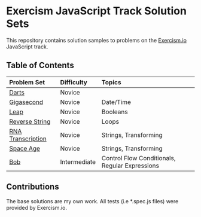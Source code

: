# Exercism JavaScript Track Solution Sets

This repository contains solution samples to problems on the [Exercism.io](https://exercism.io/my/tracks/javascript) JavaScript track.  

## Table of Contents
| **Problem Set**       | **Difficulty**        | **Topics**          |
| :---------------- | :---------------- | :-------------- |
| [Darts](https://github.com/jenningst/exercism-solutions/tree/master/darts) | Novice |  |
| [Gigasecond](https://github.com/jenningst/exercism-solutions/tree/master/gigasecond) | Novice | Date/Time |
| [Leap](https://github.com/jenningst/exercism-solutions/tree/master/leap) | Novice | Booleans |
| [Reverse String](https://github.com/jenningst/exercism-solutions/tree/master/reverse-string) | Novice | Loops |
| [RNA Transcription](https://github.com/jenningst/exercism-solutions/tree/master/rna-transcription) | Novice | Strings, Transforming |
| [Space Age](https://github.com/jenningst/exercism-solutions/tree/master/space-age) | Novice | Strings, Transforming |
| [Bob](https://github.com/jenningst/exercism-solutions/tree/master/bob) | Intermediate | Control Flow Conditionals, Regular Expressions |

## Contributions

The base solutions are my own work. All tests (i.e *.spec.js files) were provided by Exercism.io.
